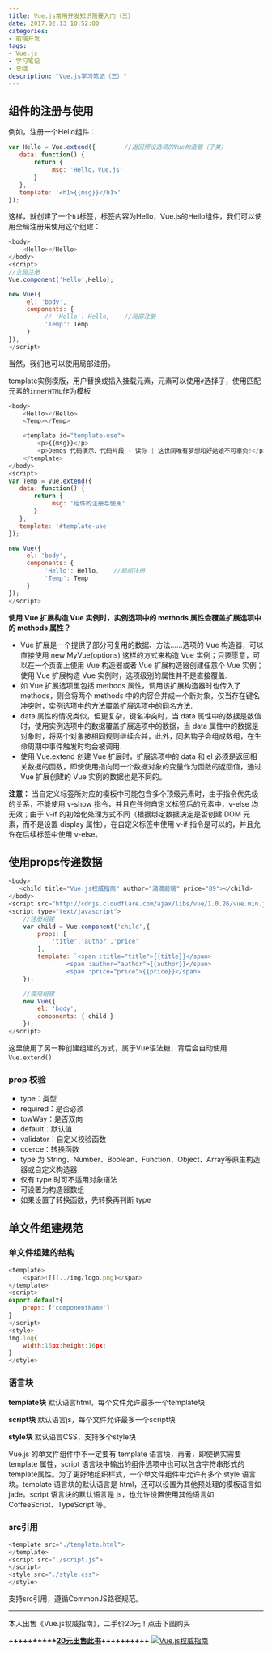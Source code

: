 ```yaml
---
title: Vue.js常用开发知识简要入门（三）
date: 2017.02.13 10:52:00
categories:
- 前端开发
tags:
- Vue.js
- 学习笔记
- 总结
description: "Vue.js学习笔记（三）"
---
```


## 组件的注册与使用

例如，注册一个Hello组件：
```js
var Hello = Vue.extend({        //返回预设选项的Vue构造器（子类）
   data: function() {
       return {
            msg: 'Hello，Vue.js'
       }
   },
   template: '<h1>{{msg}}</h1>'      
});
```

这样，就创建了一个`h1`标签，标签内容为Hello，Vue.js的Hello组件，我们可以使用全局注册来使用这个组建：
```js
<body>
    <Hello></Hello>
</body>
<script>
//全局注册
Vue.component('Hello',Hello);

new Vue({
     el: 'body',
     components: {
          // 'Hello': Hello,    //局部注册
          'Temp': Temp
     }
});
</script>
```

当然，我们也可以使用局部注册。

template实例模版，用户替换或插入挂载元素，元素可以使用`#`选择子，使用匹配元素的`innerHTML`作为模板
```js
<body>
    <Hello></Hello>
    <Temp></Temp>

    <template id="template-use">
        <p>{{msg}}</p>
        <p>Demos 代码演示、代码片段 - 读你 | 这世间唯有梦想和好姑娘不可辜负!</p>
    </template>
</body>
<script>
var Temp = Vue.extend({ 
   data: function() {
       return {
            msg: '组件的注册与使用'
       }
   },
   template: '#template-use'      
});

new Vue({
     el: 'body',
     components: {
          'Hello': Hello,    //局部注册
          'Temp': Temp
     }
});
</script>
```

**使用 Vue 扩展构造 Vue 实例时，实例选项中的 methods 属性会覆盖扩展选项中的 methods 属性？**

- Vue 扩展是一个提供了部分可复用的数据、方法……选项的 Vue 构造器，可以直接使用 new MyVue(options) 这样的方式来构造 Vue 实例；只要愿意，可以在一个页面上使用 Vue 构造器或者 Vue 扩展构造器创建任意个 Vue 实例；使用 Vue 扩展构造 Vue 实例时，选项级别的属性并不是直接覆盖.
- 如 Vue 扩展选项里包括 methods 属性，调用该扩展构造器时也传入了 methods，则会将两个 methods 中的内容合并成一个新对象，仅当存在键名冲突时，实例选项中的方法覆盖扩展选项中的同名方法.
- data 属性的情况类似，但更复杂，键名冲突时，当 data 属性中的数据是数值时，使用实例选项中的数据覆盖扩展选项中的数据，当 data 属性中的数据是对象时，将两个对象按相同规则继续合并，此外，同名钩子会组成数组，在生命周期中事件触发时均会被调用.
- 使用 Vue.extend 创建 Vue 扩展时，扩展选项中的 data 和 el 必须是返回相关数据的函数，即使使用指向同一个数据对象的变量作为函数的返回值，通过 Vue 扩展创建的 Vue 实例的数据也是不同的。

**注意：**
当自定义标签所对应的模板中可能包含多个顶级元素时，由于指令优先级的关系，不能使用 v-show 指令，并且在任何自定义标签后的元素中，v-else 均无效；由于 v-if 的初始化处理方式不同（根据绑定数据决定是否创建 DOM 元素，而不是设置 display 属性），在自定义标签中使用 v-if 指令是可以的，并且允许在后续标签中使用 v-else。

## 使用props传递数据

```js
<body>
   <child title="Vue.js权威指南" author="滴滴前端" price="89"></child>
</body>
<script src="http://cdnjs.cloudflare.com/ajax/libs/vue/1.0.26/vue.min.js"></script>
<script type="text/javascript">
    //注册组建
    var child = Vue.component('child',{
        props: [
            'title','author','price'
        ],
        template: `<span :title="title">{{title}}</span>
                <span :author="author">{{author}}</span>
                <span :price="price">{{price}}</span>`
    });

    //使用组建
    new Vue({
        el: 'body',
        components: { child }
    });
</script>  
```

这里使用了另一种创建组建的方式，属于Vue语法糖，背后会自动使用`Vue.extend()`.

### prop 校验

- type：类型 
- required：是否必须 
- towWay：是否双向 
- default：默认值
- validator：自定义校验函数
- coerce：转换函数
- type 为 String、Number、Boolean、Function、Object、Array等原生构造器或自定义构造器
- 仅有 type 时可不适用对象语法
- 可设置为构造器数组
- 如果设置了转换函数，先转换再判断 type

## 单文件组建规范

### 单文件组建的结构
```js
<template>
    <span>![](../img/logo.png)</span>
</template>
<script>
export default{
    props: ['componentName']
}
</script>
<style>
img.log{
    width:16px;height:16px;
}
</style>
```

### 语言块
**template块**
默认语言html，每个文件允许最多一个template块

**script块**
默认语言js，每个文件允许最多一个script块

**style块**
默认语言CSS，支持多个style块

Vue.js 的单文件组件中不一定要有 template 语言块，再者，即使确实需要 template 属性，script 语言块中输出的组件选项中也可以包含字符串形式的 template属性。为了更好地组织样式，一个单文件组件中允许有多个 style 语言块。template 语言块的默认语言是 html，还可以设置为其他预处理的模板语言如 jade。script 语言块的默认语言是 js，也允许设置使用其他语言如 CoffeeScript、TypeScript 等。

### src引用
```js
<template src="./template.html">
</template>
<script src="./script.js">
</script>
<style src="./style.css">
</style>
```

支持src引用，遵循CommonJS路径规范。

**********
本人出售《Vue.js权威指南》，二手价20元！点击下图购买

**++++++++++[20元出售此书](http://dunizb.com/obook/)++++++++++**
[![Vue.js权威指南](http://upload-images.jianshu.io/upload_images/68937-4b8b1cbd73a8fd1c.png?imageMogr2/auto-orient/strip%7CimageView2/2/w/1240)](http://dunizb.com/obook/)